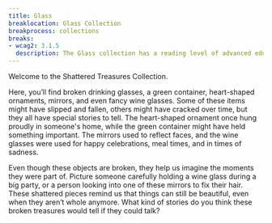 ```yaml
---
title: Glass
breaklocation: Glass Collection
breakprocess: collections
breaks:
- wcag2: 3.1.5
  description: The Glass collection has a reading level of advanced education with no alternative version.
---
```


<p class="h4">Welcome to the Shattered Treasures Collection.</p>

Here, you’ll find broken drinking glasses, a green container, heart-shaped ornaments, mirrors, and even fancy wine glasses. Some of these items might have slipped and fallen, others might have cracked over time, but they all have special stories to tell. The heart-shaped ornament once hung proudly in someone's home, while the green container might have held something important. The mirrors used to reflect faces, and the wine glasses were used for happy celebrations, meal times, and in times of sadness.

Even though these objects are broken, they help us imagine the moments they were part of. Picture someone carefully holding a wine glass during a big party, or a person looking into one of these mirrors to fix their hair. These shattered pieces remind us that things can still be beautiful, even when they aren’t whole anymore. What kind of stories do you think these broken treasures would tell if they could talk?